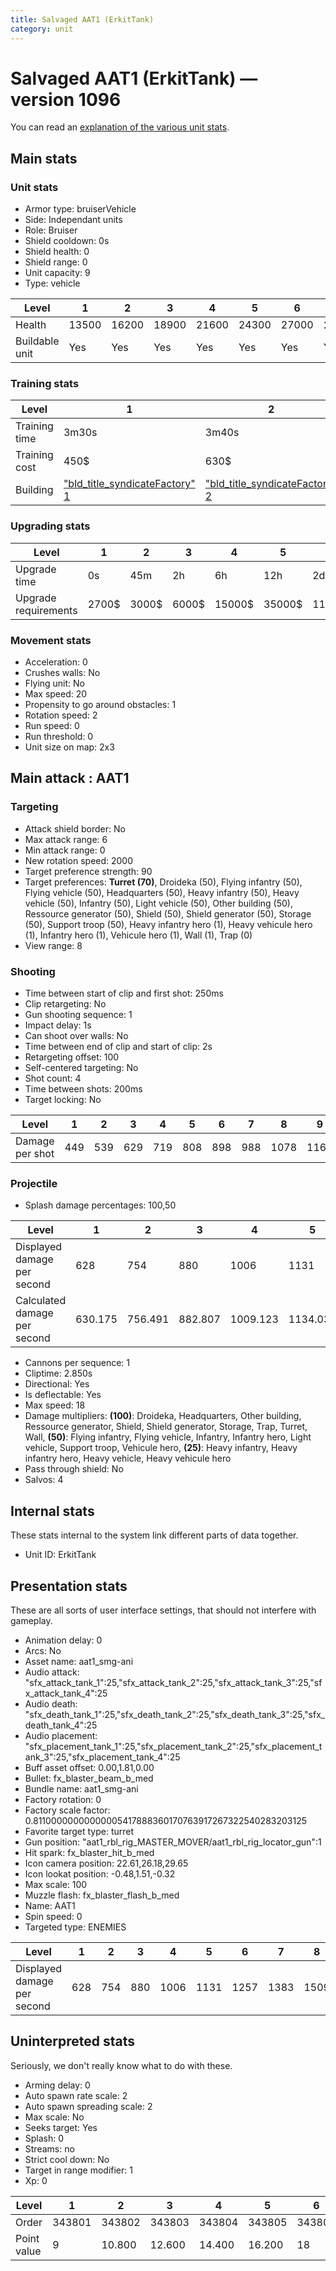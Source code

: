 ```yaml
---
title: Salvaged AAT1 (ErkitTank)
category: unit
---
```


# Salvaged AAT1 (ErkitTank) — version 1096

You can read an [explanation  of the various unit stats](unitexplained.md).

## Main stats

### Unit stats

  * Armor type: bruiserVehicle
  * Side: Independant units
  * Role: Bruiser
  * Shield cooldown: 0s
  * Shield health: 0
  * Shield range: 0
  * Unit capacity: 9
  * Type: vehicle

|Level         |1    |2    |3    |4    |5    |6    |7    |8    |9    |10   |
|--------------|-----|-----|-----|-----|-----|-----|-----|-----|-----|-----|
|Health        |13500|16200|18900|21600|24300|27000|29700|32400|35100|40500|
|Buildable unit|Yes  |Yes  |Yes  |Yes  |Yes  |Yes  |Yes  |Yes  |No   |No   |


### Training stats

|Level        |1                                                      |2                                                      |3                                                      |4                                                      |5                                                      |6                                                      |7                                                      |8                                                      |9                                                      |10                                                      |
|-------------|-------------------------------------------------------|-------------------------------------------------------|-------------------------------------------------------|-------------------------------------------------------|-------------------------------------------------------|-------------------------------------------------------|-------------------------------------------------------|-------------------------------------------------------|-------------------------------------------------------|--------------------------------------------------------|
|Training time|3m30s                                                  |3m40s                                                  |3m50s                                                  |4m                                                     |4m10s                                                  |4m20s                                                  |4m30s                                                  |4m40s                                                  |4m50s                                                  |5m                                                      |
|Training cost|450$                                                   |630$                                                   |810$                                                   |990$                                                   |1170$                                                  |1350$                                                  |1530$                                                  |1710$                                                  |1890$                                                  |2070$                                                   |
|Building     |["bld_title_syndicateFactory" 1](syndicateFactory.html)|["bld_title_syndicateFactory" 2](syndicateFactory.html)|["bld_title_syndicateFactory" 3](syndicateFactory.html)|["bld_title_syndicateFactory" 4](syndicateFactory.html)|["bld_title_syndicateFactory" 5](syndicateFactory.html)|["bld_title_syndicateFactory" 6](syndicateFactory.html)|["bld_title_syndicateFactory" 7](syndicateFactory.html)|["bld_title_syndicateFactory" 8](syndicateFactory.html)|["bld_title_syndicateFactory" 9](syndicateFactory.html)|["bld_title_syndicateFactory" 10](syndicateFactory.html)|


### Upgrading stats

|Level               |1    |2    |3    |4     |5     |6      |7      |8      |9       |10      |
|--------------------|-----|-----|-----|------|------|-------|-------|-------|--------|--------|
|Upgrade time        |0s   |45m  |2h   |6h    |12h   |2d     |3d     |5d     |1w      |1w3d    |
|Upgrade requirements|2700$|3000$|6000$|15000$|35000$|115000$|175000$|350000$|1000000$|2000000$|


### Movement stats

  * Acceleration: 0
  * Crushes walls: No
  * Flying unit: No
  * Max speed: 20
  * Propensity to go around obstacles: 1
  * Rotation speed: 2
  * Run speed: 0
  * Run threshold: 0
  * Unit size on map: 2x3

## Main attack : AAT1

### Targeting

  * Attack shield border: No
  * Max attack range: 6
  * Min attack range: 0
  * New rotation speed: 2000
  * Target preference strength: 90
  * Target preferences: **Turret (70)**, Droideka (50), Flying infantry (50), Flying vehicle (50), Headquarters (50), Heavy infantry (50), Heavy vehicle (50), Infantry (50), Light vehicle (50), Other building (50), Ressource generator (50), Shield (50), Shield generator (50), Storage (50), Support troop (50), Heavy infantry hero (1), Heavy vehicule hero (1), Infantry hero (1), Vehicule hero (1), Wall (1), Trap (0)
  * View range: 8

### Shooting

  * Time between start of clip and first shot: 250ms
  * Clip retargeting: No
  * Gun shooting sequence: 1
  * Impact delay: 1s
  * Can shoot over walls: No
  * Time between end of clip and start of clip: 2s
  * Retargeting offset: 100
  * Self-centered targeting: No
  * Shot count: 4
  * Time between shots: 200ms
  * Target locking: No

|Level          |1  |2  |3  |4  |5  |6  |7  |8   |9   |10  |
|---------------|---|---|---|---|---|---|---|----|----|----|
|Damage per shot|449|539|629|719|808|898|988|1078|1168|1347|


### Projectile

  * Splash damage percentages: 100,50

|Level                       |1      |2      |3      |4       |5       |6       |7       |8       |9       |10      |
|----------------------------|-------|-------|-------|--------|--------|--------|--------|--------|--------|--------|
|Displayed damage per second |628    |754    |880    |1006    |1131    |1257    |1383    |1509    |1635    |1885    |
|Calculated damage per second|630.175|756.491|882.807|1009.123|1134.035|1260.351|1386.667|1512.982|1639.298|1890.526|


  * Cannons per sequence: 1
  * Cliptime: 2.850s
  * Directional: Yes
  * Is deflectable: Yes
  * Max speed: 18
  * Damage multipliers: **(100)**: Droideka, Headquarters, Other building, Ressource generator, Shield, Shield generator, Storage, Trap, Turret, Wall, **(50)**: Flying infantry, Flying vehicle, Infantry, Infantry hero, Light vehicle, Support troop, Vehicule hero, **(25)**: Heavy infantry, Heavy infantry hero, Heavy vehicle, Heavy vehicule hero
  * Pass through shield: No
  * Salvos: 4

## Internal stats

These stats internal to the system link different parts of data together.

  * Unit ID: ErkitTank

## Presentation stats

These are all sorts of user interface settings, that should not interfere with gameplay.

  * Animation delay: 0
  * Arcs: No
  * Asset name: aat1_smg-ani
  * Audio attack: "sfx_attack_tank_1":25,"sfx_attack_tank_2":25,"sfx_attack_tank_3":25,"sfx_attack_tank_4":25
  * Audio death: "sfx_death_tank_1":25,"sfx_death_tank_2":25,"sfx_death_tank_3":25,"sfx_death_tank_4":25
  * Audio placement: "sfx_placement_tank_1":25,"sfx_placement_tank_2":25,"sfx_placement_tank_3":25,"sfx_placement_tank_4":25
  * Buff asset offset: 0.00,1.81,0.00
  * Bullet: fx_blaster_beam_b_med
  * Bundle name: aat1_smg-ani
  * Factory rotation: 0
  * Factory scale factor: 0.81100000000000005417888360170763917267322540283203125
  * Favorite target type: turret
  * Gun position: "aat1_rbl_rig_MASTER_MOVER/aat1_rbl_rig_locator_gun":1
  * Hit spark: fx_blaster_hit_b_med
  * Icon camera position: 22.61,26.18,29.65
  * Icon lookat position: -0.48,1.51,-0.32
  * Max scale: 100
  * Muzzle flash: fx_blaster_flash_b_med
  * Name: AAT1
  * Spin speed: 0
  * Targeted type: ENEMIES

|Level                      |1  |2  |3  |4   |5   |6   |7   |8   |9   |10  |
|---------------------------|---|---|---|----|----|----|----|----|----|----|
|Displayed damage per second|628|754|880|1006|1131|1257|1383|1509|1635|1885|


## Uninterpreted stats

Seriously, we don't really know what to do with these.

  * Arming delay: 0
  * Auto spawn rate scale: 2
  * Auto spawn spreading scale: 2
  * Max scale: No
  * Seeks target: Yes
  * Splash: 0
  * Streams: no
  * Strict cool down: No
  * Target in range modifier: 1
  * Xp: 0

|Level      |1     |2     |3     |4     |5     |6     |7     |8     |9     |10    |
|-----------|------|------|------|------|------|------|------|------|------|------|
|Order      |343801|343802|343803|343804|343805|343806|343807|343808|343809|343810|
|Point value|9     |10.800|12.600|14.400|16.200|18    |19.800|21.600|23.400|27    |



